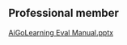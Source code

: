 ## Professional member
[AiGoLearning Eval Manual.pptx](https://drive.google.com/file/d/1pyr13mj2gGwjticW4YXhg3ZlgsWH3_zF/view?usp=sharing)

